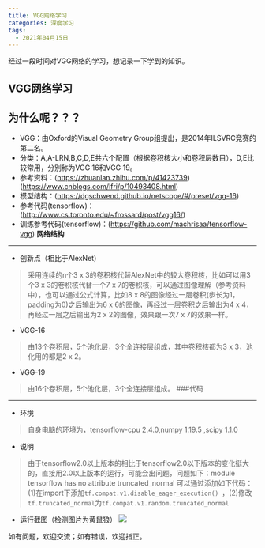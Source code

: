 ```yaml
---
title: VGG网络学习
categories: 深度学习
tags:
  - 2021年04月15日
---
```


经过一段时间对VGG网络的学习，想记录一下学到的知识。

## VGG网络学习

为什么呢？？？
-----
* VGG：由Oxford的Visual Geometry Group组提出，是2014年ILSVRC竞赛的第二名。
* 分类：A,A-LRN,B,C,D,E共六个配置（根据卷积核大小和卷积层数目），D,E比较常用，分别称为VGG 16和VGG 19。
* 参考资料：(https://zhuanlan.zhihu.com/p/41423739)(https://www.cnblogs.com/lfri/p/10493408.html)
* 模型结构：(https://dgschwend.github.io/netscope/#/preset/vgg-16)
* 参考代码(tensorflow)：(http://www.cs.toronto.edu/~frossard/post/vgg16/)
* 训练参考代码(tensorflow)：(https://github.com/machrisaa/tensorflow-vgg)
**网络结构**
----
* 创新点（相比于AlexNet)
> 采用连续的n个3 x 3的卷积核代替AlexNet中的较大卷积核，比如可以用3个3 x 3的卷积核代替一个7 x 7的卷积核，可以通过图像理解（参考资料中），也可以通过公式计算，比如8 x 8的图像经过一层卷积(步长为1，padding为0)之后输出为6 x 6的图像，再经过一层卷积之后输出为4 x 4，再经过一层之后输出为2 x 2的图像，效果跟一次7 x 7的效果一样。
* VGG-16
> 由13个卷积层，5个池化层，3个全连接层组成，其中卷积核都为3 x 3，池化用的都是2 x 2。
* VGG-19
> 由16个卷积层，5个池化层，3个全连接层组成。
###代码
----
* 环境
> 自身电脑的环境为，tensorflow-cpu 2.4.0,numpy 1.19.5 ,scipy 1.1.0 
* 说明
> 由于tensorflow2.0以上版本的相比于tensorflow2.0以下版本的变化挺大的，直接用2.0以上版本的运行，可能会出问题，问题如下：module tensorflow has no attribute truncated_normal 可以通过添加如下代码：(1)在import下添加`tf.compat.v1.disable_eager_execution() `，(2)修改`tf.truncated_normal`为`tf.compat.v1.random.truncated_normal`
* 运行截图（检测图片为黄鼠狼）
![](https://img2020.cnblogs.com/blog/1770410/202104/1770410-20210415213715234-1664002774.png)

如有问题，欢迎交流；如有错误，欢迎指正。
